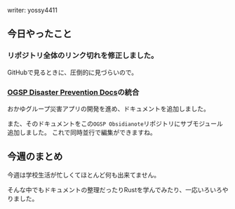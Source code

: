writer: yossy4411
## 今日やったこと
### リポジトリ全体のリンク切れを修正しました。
GitHubで見るときに、圧倒的に見づらいので。

### [OGSP Disaster Prevention Docs](docs/ogsp-disaster-prevention/README.md)の統合
おかゆグループ災害アプリの開発を進め、ドキュメントを追加しました。

また、そのドキュメントをこの`OGSP Obsidianote`リポジトリにサブモジュール追加しました。
これで同時並行で編集ができますね。
## 今週のまとめ
今週は学校生活が忙しくてほとんど何も出来てません。

そんな中でもドキュメントの整理だったりRustを学んでみたり、一応いろいろやりました。